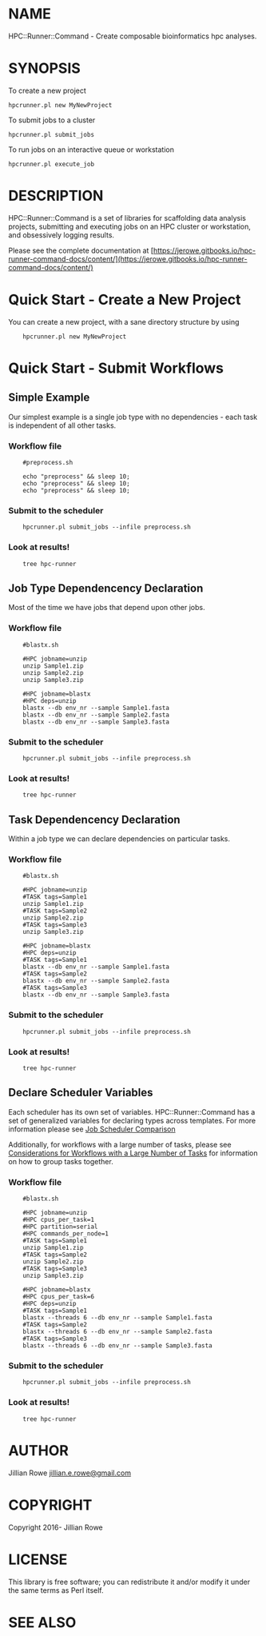# NAME

HPC::Runner::Command - Create composable bioinformatics hpc analyses.

# SYNOPSIS

To create a new project

    hpcrunner.pl new MyNewProject

To submit jobs to a cluster

    hpcrunner.pl submit_jobs

To run jobs on an interactive queue or workstation

    hpcrunner.pl execute_job

# DESCRIPTION

HPC::Runner::Command is a set of libraries for scaffolding data analysis projects,
submitting and executing jobs on an HPC cluster or workstation, and obsessively
logging results.

Please see the complete documentation at [https://jerowe.gitbooks.io/hpc-runner-command-docs/content/](https://jerowe.gitbooks.io/hpc-runner-command-docs/content/)

# Quick Start - Create a New Project

You can create a new project, with a sane directory structure by using

        hpcrunner.pl new MyNewProject

# Quick Start - Submit Workflows

## Simple Example

Our simplest example is a single job type with no dependencies - each task is independent of all other tasks.

### Workflow file

        #preprocess.sh
        
        echo "preprocess" && sleep 10;
        echo "preprocess" && sleep 10;
        echo "preprocess" && sleep 10;

### Submit to the scheduler

        hpcrunner.pl submit_jobs --infile preprocess.sh

### Look at results!

        tree hpc-runner

## Job Type Dependencency Declaration 

Most of the time we have jobs that depend upon other jobs.

### Workflow file

        #blastx.sh
        
        #HPC jobname=unzip
        unzip Sample1.zip
        unzip Sample2.zip
        unzip Sample3.zip

        #HPC jobname=blastx
        #HPC deps=unzip
        blastx --db env_nr --sample Sample1.fasta
        blastx --db env_nr --sample Sample2.fasta
        blastx --db env_nr --sample Sample3.fasta

### Submit to the scheduler

        hpcrunner.pl submit_jobs --infile preprocess.sh

### Look at results!

        tree hpc-runner

## Task Dependencency Declaration 

Within a job type we can declare dependencies on particular tasks.

### Workflow file

        #blastx.sh
        
        #HPC jobname=unzip
        #TASK tags=Sample1
        unzip Sample1.zip
        #TASK tags=Sample2
        unzip Sample2.zip
        #TASK tags=Sample3
        unzip Sample3.zip

        #HPC jobname=blastx
        #HPC deps=unzip
        #TASK tags=Sample1
        blastx --db env_nr --sample Sample1.fasta
        #TASK tags=Sample2
        blastx --db env_nr --sample Sample2.fasta
        #TASK tags=Sample3
        blastx --db env_nr --sample Sample3.fasta

### Submit to the scheduler

        hpcrunner.pl submit_jobs --infile preprocess.sh

### Look at results!

        tree hpc-runner

## Declare Scheduler Variables

Each scheduler has its own set of variables. HPC::Runner::Command has a set of
generalized variables for declaring types across templates. For more
information please see [Job Scheduler Comparison](https://jerowe.gitbooks.io/hpc-runner-command-docs/content/job_submission/comparison.html) 

Additionally, for workflows with a large number of tasks, please see [Considerations for Workflows with a Large Number of Tasks](https://jerowe.gitbooks.io/hpc-runner-command-docs/content/design_workflow.html#considerations-for-workflows-with-a-large-number-of-tasks) for information on how to group tasks together.

### Workflow file

        #blastx.sh
        
        #HPC jobname=unzip
        #HPC cpus_per_task=1
        #HPC partition=serial
        #HPC commands_per_node=1
        #TASK tags=Sample1
        unzip Sample1.zip
        #TASK tags=Sample2
        unzip Sample2.zip
        #TASK tags=Sample3
        unzip Sample3.zip

        #HPC jobname=blastx
        #HPC cpus_per_task=6
        #HPC deps=unzip
        #TASK tags=Sample1
        blastx --threads 6 --db env_nr --sample Sample1.fasta
        #TASK tags=Sample2
        blastx --threads 6 --db env_nr --sample Sample2.fasta
        #TASK tags=Sample3
        blastx --threads 6 --db env_nr --sample Sample3.fasta

### Submit to the scheduler

        hpcrunner.pl submit_jobs --infile preprocess.sh

### Look at results!

        tree hpc-runner

# AUTHOR

Jillian Rowe <jillian.e.rowe@gmail.com>

# COPYRIGHT

Copyright 2016- Jillian Rowe

# LICENSE

This library is free software; you can redistribute it and/or modify
it under the same terms as Perl itself.

# SEE ALSO
